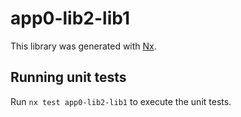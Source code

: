 # app0-lib2-lib1

This library was generated with [Nx](https://nx.dev).

## Running unit tests

Run `nx test app0-lib2-lib1` to execute the unit tests.
